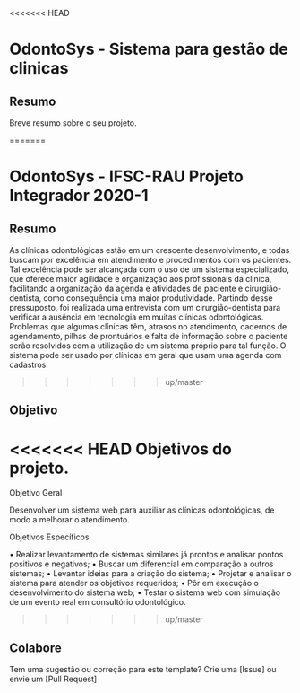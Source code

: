 <<<<<<< HEAD
# OdontoSys - Sistema para gestão de clinicas

## Resumo

Breve resumo sobre o seu projeto.

=======
# OdontoSys - IFSC-RAU Projeto Integrador 2020-1

## Resumo

As clínicas odontológicas estão em um crescente desenvolvimento, e todas buscam
por excelência em atendimento e procedimentos com os pacientes. Tal excelência
pode ser alcançada com o uso de um sistema especializado, que oferece  maior
agilidade e organização aos profissionais da clínica, facilitando a organização da
agenda e atividades de paciente e cirurgião-dentista, como consequência uma maior
produtividade. Partindo desse pressuposto, foi realizada uma entrevista com um
cirurgião-dentista   para   verificar   a   ausência   em   tecnologia   em   muitas   clínicas
odontológicas.   Problemas   que   algumas   clínicas   têm,   atrasos   no   atendimento,
cadernos de agendamento, pilhas de prontuários e falta de informação sobre o
paciente serão resolvidos com a utilização de um sistema próprio para tal função. O
sistema pode ser usado por clínicas em geral que usam uma agenda com cadastros.
>>>>>>> up/master


## Objetivo

<<<<<<< HEAD
Objetivos do projeto.
=======
 Objetivo Geral
 
Desenvolver um sistema web para auxiliar as clínicas odontológicas, de modo
a melhorar o atendimento.

Objetivos Específicos

• Realizar levantamento de  sistemas similares já prontos e analisar pontos
positivos e negativos;
• Buscar um diferencial em comparação a outros sistemas;
• Levantar ideias para a criação do sistema;
• Projetar e analisar o sistema para atender os objetivos requeridos;
• Pôr em execução o desenvolvimento do sistema web;
• Testar o sistema  web  com simulação de um evento real em consultório
odontológico.
>>>>>>> up/master

## Colabore

Tem uma sugestão ou correção para este template? Crie uma [Issue] ou envie um [Pull Request]